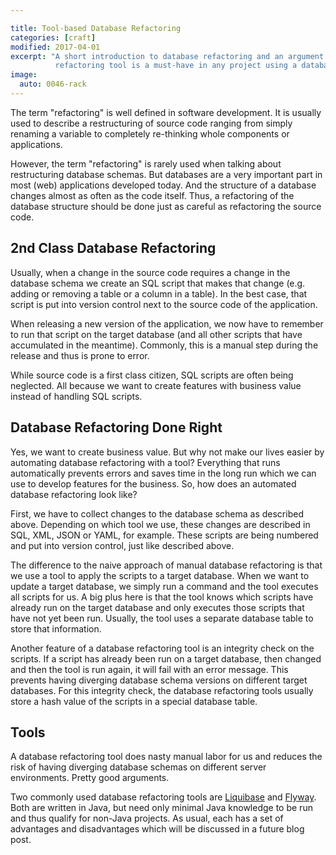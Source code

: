 ```yaml
---

title: Tool-based Database Refactoring
categories: [craft]
modified: 2017-04-01
excerpt: "A short introduction to database refactoring and an argument why a database 
          refactoring tool is a must-have in any project using a database with a schema."
image:
  auto: 0046-rack
---
```




The term "refactoring" is well defined in software development. It is usually used
to describe a restructuring of source code ranging from simply renaming a variable
to completely re-thinking whole components or applications.

However, the term "refactoring" is rarely used when talking about restructuring database
schemas. But databases are a very important part in most (web) applications
developed today. And the structure of a database changes almost as often as
the code itself. Thus, a refactoring of the database structure should be done just as careful
as refactoring the source code.

## 2nd Class Database Refactoring
Usually, when a change in the source code requires a change in the database schema
we create an SQL script that makes that change (e.g. adding or removing a table
or a column in a table). In the best case, that script is put into version control
next to the source code of the application. 

When releasing a new version of the application, we now have to remember to 
run that script on the target database (and all other scripts that have accumulated
in the meantime). Commonly, this is a manual step during the release and thus is
prone to error. 

While source code is a first class citizen, SQL scripts are often
being neglected. All because we want to create features with business value
instead of handling SQL scripts.

## Database Refactoring Done Right
Yes, we want to create business value. But why not make our lives easier by
automating database refactoring with a tool? Everything that runs automatically
prevents errors and saves time in the long run which we can use to develop
features for the business. So, how does an automated database refactoring
look like?

First, we have to collect changes to the database schema as described above.
Depending on which tool we use, these changes are described in SQL, XML, JSON or
YAML, for example. These scripts are being numbered and put into version 
control, just like described above. 

The difference to the naive approach of manual database refactoring is that
we use a tool to apply the scripts to a target database. When we want to
update a target database, we simply run a command and the tool executes
all scripts for us. A big plus here is that the tool knows which scripts
have already run on the target database and only executes those scripts that
have not yet been run. Usually, the tool uses a separate database table to
store that information.

Another feature of a database refactoring tool is an integrity check on the
scripts. If a script has already been run on a target database, then changed
and then the tool is run again, it will fail with an error message. This
prevents having diverging database schema versions on different target databases.
For this integrity check, the database refactoring tools usually store a
hash value of the scripts in a special database table.

## Tools
A database refactoring tool does nasty manual labor for us and reduces the risk
of having diverging database schemas on different server environments. Pretty good
arguments. 

Two commonly used database refactoring tools are [Liquibase](http://www.liquibase.org/) 
and [Flyway](https://flywaydb.org/). Both
are written in Java, but need only minimal Java knowledge to be run and thus
qualify for non-Java projects. As usual, each has a set of advantages and 
disadvantages which will be discussed in a future blog post.




